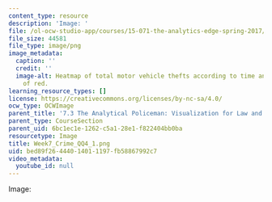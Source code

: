```yaml
---
content_type: resource
description: 'Image: '
file: /ol-ocw-studio-app/courses/15-071-the-analytics-edge-spring-2017/bed89f26444014011197fb58867992c7_Week7_Crime_QQ4_1.png
file_size: 44581
file_type: image/png
image_metadata:
  caption: ''
  credit: ''
  image-alt: Heatmap of total motor vehicle thefts according to time and day in shades
    of red.
learning_resource_types: []
license: https://creativecommons.org/licenses/by-nc-sa/4.0/
ocw_type: OCWImage
parent_title: '7.3 The Analytical Policeman: Visualization for Law and Order'
parent_type: CourseSection
parent_uid: 6bc1ec1e-1262-c5a1-28e1-f822404bb0ba
resourcetype: Image
title: Week7_Crime_QQ4_1.png
uid: bed89f26-4440-1401-1197-fb58867992c7
video_metadata:
  youtube_id: null
---
```

Image: 